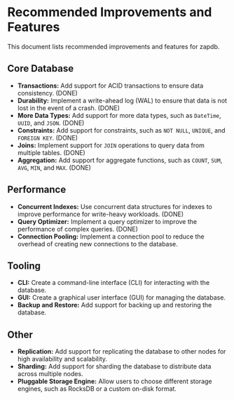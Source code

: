 # Recommended Improvements and Features

This document lists recommended improvements and features for zapdb.

## Core Database

- **Transactions:** Add support for ACID transactions to ensure data consistency. (DONE)
- **Durability:** Implement a write-ahead log (WAL) to ensure that data is not lost in the event of a crash. (DONE)
- **More Data Types:** Add support for more data types, such as `DateTime`, `UUID`, and `JSON`. (DONE)
- **Constraints:** Add support for constraints, such as `NOT NULL`, `UNIQUE`, and `FOREIGN KEY`. (DONE)
- **Joins:** Implement support for `JOIN` operations to query data from multiple tables. (DONE)
- **Aggregation:** Add support for aggregate functions, such as `COUNT`, `SUM`, `AVG`, `MIN`, and `MAX`. (DONE)

## Performance

- **Concurrent Indexes:** Use concurrent data structures for indexes to improve performance for write-heavy workloads. (DONE)
- **Query Optimizer:** Implement a query optimizer to improve the performance of complex queries. (DONE)
- **Connection Pooling:** Implement a connection pool to reduce the overhead of creating new connections to the database.

## Tooling

- **CLI:** Create a command-line interface (CLI) for interacting with the database.
- **GUI:** Create a graphical user interface (GUI) for managing the database.
- **Backup and Restore:** Add support for backing up and restoring the database.

## Other

- **Replication:** Add support for replicating the database to other nodes for high availability and scalability.
- **Sharding:** Add support for sharding the database to distribute data across multiple nodes.
- **Pluggable Storage Engine:** Allow users to choose different storage engines, such as RocksDB or a custom on-disk format.
